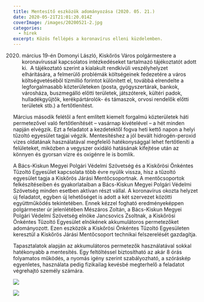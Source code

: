 ```yaml
---
title: Mentesítő eszközök adományozása (2020. 05. 21.)
date: 2020-05-21T21:01:20.014Z
coverImage: /images/20200521-2.jpg
categories:
  - hirek
excerpt: Közös fellépés a koronavírus elleni küzdelemben.
---
```

2020. március 19-én Domonyi László, Kiskőrös Város polgármestere a koronavírussal kapcsolatos intézkedéseket tartalmazó tájékoztatót adott ki.  A tájékoztató szerint a kialakult rendkívüli veszélyhelyzet elhárítására, a felmerülő problémák költségeinek fedezetére a város költségvetéséből tízmillió forintot különített el, továbbá elrendelte a legforgalmasabb közterületeken (posta, gyógyszertárak, bankok, városháza, buszmegálló előtti területek, játszóterek, kültéri padok, hulladékgyűjtők, kerékpártárolók- és támaszok, orvosi rendelők előtti területek stb.) a fertőtlenítést.

Március második felétől a fent említett kiemelt forgalmú közterületek háti permetezővel való fertőtlenítését – vasárnap kivételével – a hét minden napján elvégzik. Ezt a feladatot a kezdetektől fogva heti kettő napon a helyi tűzoltó egyesület tagjai végzik. Mentesítéshez a jól bevált hidrogén-peroxid vizes oldatának használatával megfelelő hatékonysággal lehet fertőtleníti a felületeket, miközben a vegyszer oxidáló hatásának kifejtése után az könnyen és gyorsan vízre és oxigénre le is bomlik.

A Bács-Kiskun Megyei Polgári Védelmi Szövetség és a Kiskőrösi Önkéntes Tűzoltó Egyesület kapcsolata több évre nyúlik vissza, hisz a tűzoltó egyesület tagja a Kiskőrös Járási Mentőcsoportnak. A mentőcsoportok felkészítéseiben és gyakorlataiban a Bács-Kiskun Megyei Polgári Védelmi Szövetség minden esetben aktívan részt vállal. A koronavírus okozta helyzet új feladatot, egyben új lehetőséget is adott a két szervezet közötti együttműködés tekintetében. Ennek kézzel fogható eredményeképpen polgármester úr jelenlétében Mészáros Zoltán, a Bács-Kiskun Megyei Polgári Védelmi Szövetség elnöke Jancsovics Zsoltnak, a Kiskőrösi Önkéntes Tűzoltó Egyesület elnökének akkumulátoros permetezőket adományozott. Ezen eszközök a Kiskőrösi Önkéntes Tűzoltó Egyesületen keresztül a Kiskőrös Járási Mentőcsoport technikai felszerelését gazdagítja.

Tapasztalatok alapján az akkumulátoros permetezők használatával sokkal hatékonyabb a mentesítés. Egy feltöltéssel biztosítható az akár 8 órás folyamatos működés, a nyomás igény szerint szabályozható, a szóráskép egyenletes, használata pedig fizikailag kevésbé megterhelő a feladatot végrehajtó személy számára.

![](/images/20200521-1.jpg)

![](/images/20200521-3.jpg)